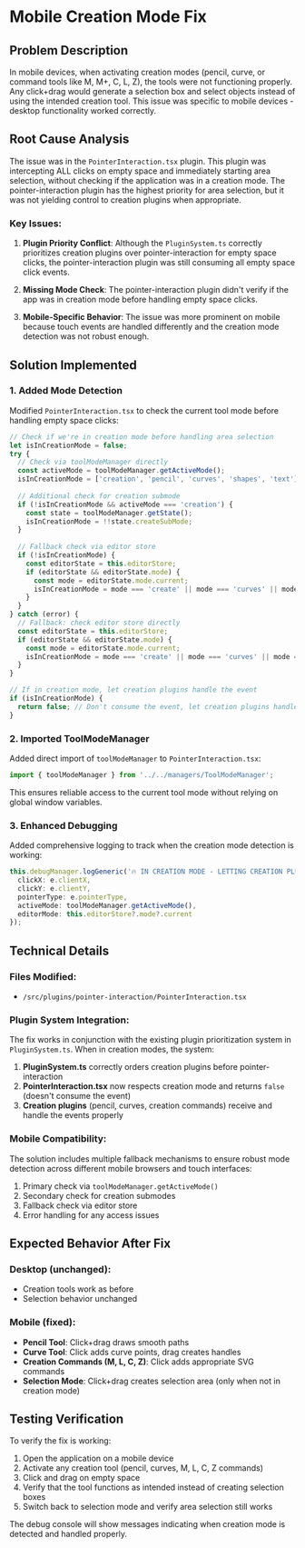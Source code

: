 # Mobile Creation Mode Fix

## Problem Description
In mobile devices, when activating creation modes (pencil, curve, or command tools like M, M+, C, L, Z), the tools were not functioning properly. Any click+drag would generate a selection box and select objects instead of using the intended creation tool. This issue was specific to mobile devices - desktop functionality worked correctly.

## Root Cause Analysis
The issue was in the `PointerInteraction.tsx` plugin. This plugin was intercepting ALL clicks on empty space and immediately starting area selection, without checking if the application was in a creation mode. The pointer-interaction plugin has the highest priority for area selection, but it was not yielding control to creation plugins when appropriate.

### Key Issues:
1. **Plugin Priority Conflict**: Although the `PluginSystem.ts` correctly prioritizes creation plugins over pointer-interaction for empty space clicks, the pointer-interaction plugin was still consuming all empty space click events.

2. **Missing Mode Check**: The pointer-interaction plugin didn't verify if the app was in creation mode before handling empty space clicks.

3. **Mobile-Specific Behavior**: The issue was more prominent on mobile because touch events are handled differently and the creation mode detection was not robust enough.

## Solution Implemented

### 1. Added Mode Detection
Modified `PointerInteraction.tsx` to check the current tool mode before handling empty space clicks:

```typescript
// Check if we're in creation mode before handling area selection
let isInCreationMode = false;
try {
  // Check via toolModeManager directly
  const activeMode = toolModeManager.getActiveMode();
  isInCreationMode = ['creation', 'pencil', 'curves', 'shapes', 'text'].includes(activeMode);
  
  // Additional check for creation submode
  if (!isInCreationMode && activeMode === 'creation') {
    const state = toolModeManager.getState();
    isInCreationMode = !!state.createSubMode;
  }
  
  // Fallback check via editor store
  if (!isInCreationMode) {
    const editorState = this.editorStore;
    if (editorState && editorState.mode) {
      const mode = editorState.mode.current;
      isInCreationMode = mode === 'create' || mode === 'curves' || mode === 'pencil';
    }
  }
} catch (error) {
  // Fallback: check editor store directly
  const editorState = this.editorStore;
  if (editorState && editorState.mode) {
    const mode = editorState.mode.current;
    isInCreationMode = mode === 'create' || mode === 'curves' || mode === 'pencil';
  }
}

// If in creation mode, let creation plugins handle the event
if (isInCreationMode) {
  return false; // Don't consume the event, let creation plugins handle it
}
```

### 2. Imported ToolModeManager
Added direct import of `toolModeManager` to `PointerInteraction.tsx`:

```typescript
import { toolModeManager } from '../../managers/ToolModeManager';
```

This ensures reliable access to the current tool mode without relying on global window variables.

### 3. Enhanced Debugging
Added comprehensive logging to track when the creation mode detection is working:

```typescript
this.debugManager.logGeneric('🔥 IN CREATION MODE - LETTING CREATION PLUGINS HANDLE', {
  clickX: e.clientX,
  clickY: e.clientY,
  pointerType: e.pointerType,
  activeMode: toolModeManager.getActiveMode(),
  editorMode: this.editorStore?.mode?.current
});
```

## Technical Details

### Files Modified:
- `/src/plugins/pointer-interaction/PointerInteraction.tsx`

### Plugin System Integration:
The fix works in conjunction with the existing plugin prioritization system in `PluginSystem.ts`. When in creation modes, the system:

1. **PluginSystem.ts** correctly orders creation plugins before pointer-interaction
2. **PointerInteraction.tsx** now respects creation mode and returns `false` (doesn't consume the event)
3. **Creation plugins** (pencil, curves, creation commands) receive and handle the events properly

### Mobile Compatibility:
The solution includes multiple fallback mechanisms to ensure robust mode detection across different mobile browsers and touch interfaces:

1. Primary check via `toolModeManager.getActiveMode()`
2. Secondary check for creation submodes
3. Fallback check via editor store
4. Error handling for any access issues

## Expected Behavior After Fix

### Desktop (unchanged):
- Creation tools work as before
- Selection behavior unchanged

### Mobile (fixed):
- **Pencil Tool**: Click+drag draws smooth paths
- **Curve Tool**: Click adds curve points, drag creates handles
- **Creation Commands (M, L, C, Z)**: Click adds appropriate SVG commands
- **Selection Mode**: Click+drag creates selection area (only when not in creation mode)

## Testing Verification

To verify the fix is working:

1. Open the application on a mobile device
2. Activate any creation tool (pencil, curves, M, L, C, Z commands)
3. Click and drag on empty space
4. Verify that the tool functions as intended instead of creating selection boxes
5. Switch back to selection mode and verify area selection still works

The debug console will show messages indicating when creation mode is detected and handled properly.
